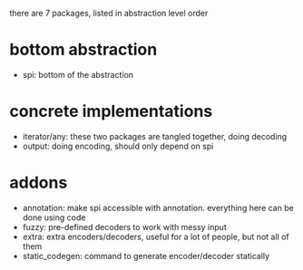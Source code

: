 there are 7 packages, listed in abstraction level order

# bottom abstraction

* spi: bottom of the abstraction

# concrete implementations

* iterator/any: these two packages are tangled together, doing decoding
* output: doing encoding, should only depend on spi

# addons

* annotation: make spi accessible with annotation. everything here can be done using code
* fuzzy: pre-defined decoders to work with messy input
* extra: extra encoders/decoders, useful for a lot of people, but not all of them
* static_codegen: command to generate encoder/decoder statically